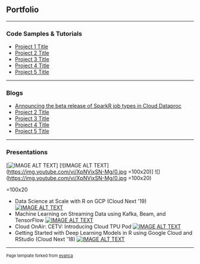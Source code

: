 ## Portfolio

---

### Code Samples & Tutorials

- [Project 1 Title](https://example.com/)
- [Project 2 Title](https://example.com/)
- [Project 3 Title](https://example.com/)
- [Project 4 Title](https://example.com/)
- [Project 5 Title](https://example.com/)

---

### Blogs

- [Announcing the beta release of SparkR job types in Cloud Dataproc](https://cloud.google.com/blog/products/ai-machine-learning/announcing-the-beta-release-of-sparkr-job-types-in-cloud-dataproc)
- [Project 2 Title](https://example.com/)
- [Project 3 Title](https://example.com/)
- [Project 4 Title](https://example.com/)
- [Project 5 Title](https://example.com/)

---

### Presentations
[![IMAGE ALT TEXT](https://img.youtube.com/vi/XpNVixSN-Mg/0.jpg)]
[![IMAGE ALT TEXT](https://img.youtube.com/vi/XpNVixSN-Mg/0.jpg =100x20)]
![](https://img.youtube.com/vi/XpNVixSN-Mg/0.jpg =100x20)



=100x20

- Data Science at Scale with R on GCP (Cloud Next '19)
[![IMAGE ALT TEXT](https://img.youtube.com/vi/XpNVixSN-Mg/0.jpg)](https://www.youtube.com/watch?v=XpNVixSN-Mg "Data Science at Scale with R on GCP (Cloud Next '19)")
- Machine Learning on Streaming Data using Kafka, Beam, and TensorFlow
[![IMAGE ALT TEXT](https://cdn.vidyard.com/thumbnails/Xk4mTCGIRBAxFX6BKSGJJg/0237f6efc0ee69a356e06f.jpg)](https://videos.confluent.io/watch/xJADoLGgH145sD2zApjaXM "Machine Learning on Streaming Data using Kafka, Beam, and TensorFlow")
- Cloud OnAir: CETV: Introducing Cloud TPU Pod
[![IMAGE ALT TEXT](https://img.youtube.com/vi/-G36qELTpfc/0.jpg)](https://www.youtube.com/watch?v=-G36qELTpfc "Cloud OnAir: CETV: Introducing Cloud TPU Pod")
- Getting Started with Deep Learning Models in R using Google Cloud and RStudio (Cloud Next '18)
[![IMAGE ALT TEXT](https://img.youtube.com/vi/y6vPAe9Z7QI/0.jpg)](https://www.youtube.com/watch?v=y6vPAe9Z7QI "Getting Started with Deep Learning Models in R using Google Cloud and RStudio (Cloud Next '18)")

---
<p style="font-size:11px">Page template forked from <a href="https://github.com/evanca/quick-portfolio">evanca</a></p>
<!-- Remove above link if you don't want to attibute -->
